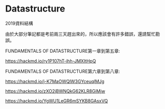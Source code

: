# Datastructure
2019資料結構

由於大部分筆記都是考前兩三天趕出來的，所以應該會有許多錯誤，還請幫忙勘誤。

FUNDAMENTALS OF DATASTRUCTURE第一章到第五章: 

https://hackmd.io/ry1P107hT-ihh-JMXItHpQ

FUNDAMENTALS OF DATASTRUCTURE第六章到第八章: 

https://hackmd.io/j-K7MaOWQlW3GYceuqlMJg

https://hackmd.io/zXO2jBWNQkG62KLR8GiMjw

https://hackmd.io/YgWU1LeGR6mSYKB8GAsxVQ

